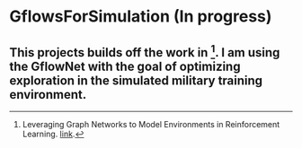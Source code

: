 # GflowsForSimulation (In progress)
## This projects builds off the work in [^1]. I am using the GflowNet with the goal of optimizing exploration in the simulated military training environment.
[^1]: Leveraging Graph Networks to Model Environments in Reinforcement Learning. [link](https://journals.flvc.org/FLAIRS/article/view/133118).
